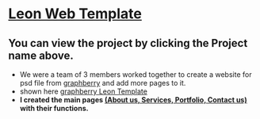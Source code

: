 # [Leon Web Template](https://zeyad2003.github.io/Web-Template/)
## You can view the project by clicking the Project name above.
* We were a team of 3 members worked together to create a website for psd file from <u>graphberry</u> and add more pages to it. 
* shown here [graphberry Leon Template](https://www.graphberry.com/item/leon-psd-agency-template)  
* **I created the main pages <u>(About us, Services, Portfolio, Contact us)</u> with their functions.**
